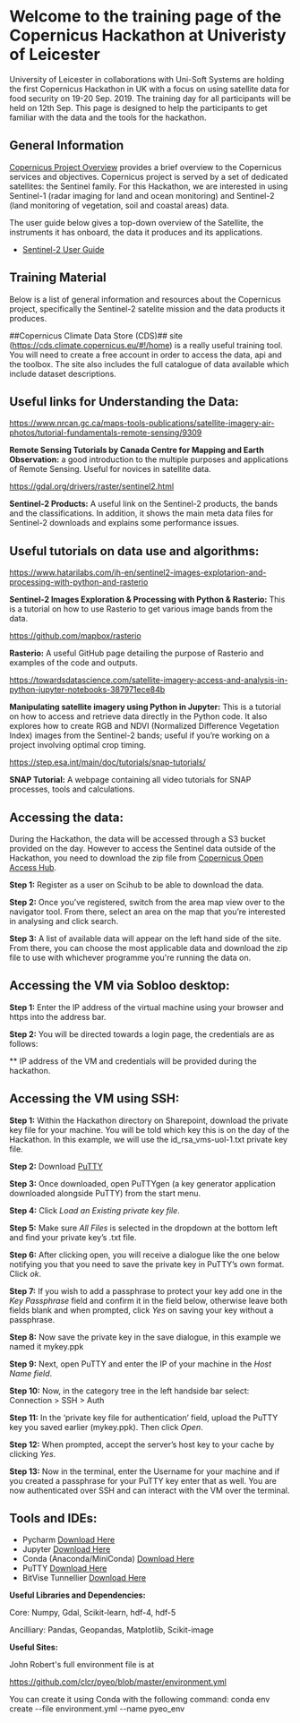 # Welcome to the training page of the Copernicus Hackathon at Univeristy of Leicester
University of Leicester in collaborations with Uni-Soft Systems are holding the first Copernicus Hackathon in UK with a focus on using satellite data for food security on 19-20 Sep. 2019. The training day for all participants will be held on 12th Sep. This page is designed to help the participants to get familiar with the data and the tools for the hackathon.

## General Information
[Copernicus Project Overview](https://www.copernicus.eu/en/about-copernicus/copernicus-brief) provides a brief overview to the Copernicus services and objectives. Copernicus project is served by a set of dedicated satellites: the Sentinel family. For this Hackathon, we are interested in using Sentinel-1 (radar imaging for land and ocean monitoring) and Sentinel-2 (land monitoring of vegetation, soil and coastal areas) data. 

The user guide below gives a top-down overview of the Satellite, the instruments it has onboard, the data it produces and its applications.

- [Sentinel-2 User Guide](https://sentinel.esa.int/web/sentinel/user-guides/sentinel-2-msi)

## Training Material
Below is a list of general information and resources about the Copernicus project, specifically the Sentinel-2 satelite mission and the data products it produces.

##Copernicus Climate Data Store (CDS)## site (https://cds.climate.copernicus.eu/#!/home) is a really useful training tool. You will need to create a free account in order to access the data, api and the toolbox. The site also includes the full catalogue of data available which include dataset descriptions.

## Useful links for Understanding the Data: 

https://www.nrcan.gc.ca/maps-tools-publications/satellite-imagery-air-photos/tutorial-fundamentals-remote-sensing/9309  

**Remote Sensing Tutorials by Canada Centre for Mapping and Earth Observation:** a good introduction to the multiple purposes and applications of Remote Sensing. Useful for novices in satellite data.  

https://gdal.org/drivers/raster/sentinel2.html 

**Sentinel-2 Products:** A useful link on the Sentinel-2 products, the bands and the classifications. In addition, it shows the main meta data files for Sentinel-2 downloads and explains some performance issues.  
 
 
## Useful tutorials on data use and algorithms:  

https://www.hatarilabs.com/ih-en/sentinel2-images-explotarion-and-processing-with-python-and-rasterio 

**Sentinel-2 Images Exploration & Processing with Python & Rasterio:** This is a tutorial on how to use Rasterio to get various image bands from the data.  

https://github.com/mapbox/rasterio 

**Rasterio:** A useful GitHub page detailing the purpose of Rasterio and examples of the code and outputs.  

https://towardsdatascience.com/satellite-imagery-access-and-analysis-in-python-jupyter-notebooks-387971ece84b 

**Manipulating satellite imagery using Python in Jupyter:** This is a tutorial on how to access and retrieve data directly in the Python code. It also explores how to create RGB and NDVI (Normalized Difference Vegetation Index) images from the Sentinel-2 bands; useful if you’re working on a project involving optimal crop timing.  

https://step.esa.int/main/doc/tutorials/snap-tutorials/ 

**SNAP Tutorial:** A webpage containing all video tutorials for SNAP processes, tools and calculations.  

## Accessing the data: 

During the Hackathon, the data will be accessed through a S3 bucket provided on the day. However to access the Sentinel data outside of the Hackathon, you need to download the zip file from [Copernicus Open Access Hub](https://scihub.copernicus.eu/dhus/#/home). 

**Step 1:** Register as a user on Scihub to be able to download the data. 

**Step 2:** Once you’ve registered, switch from the area map view over to the navigator tool. From there, select an area on the map that you’re interested in analysing and click search. 

**Step 3:** A list of available data will appear on the left hand side of the site. From there, you can choose the most applicable data and download the zip file to use with whichever programme you're running the data on. 

## Accessing the VM via Sobloo desktop: 

**Step 1:** Enter the IP address of the virtual machine using your browser and https into the address bar.

**Step 2:** You will be directed towards a login page, the credentials are as follows:

** IP address of the VM and credentials will be provided during the hackathon.
   
## Accessing the VM using SSH: 

**Step 1:** Within the Hackathon directory on Sharepoint, download the private key file for your machine. You will be told which key this is on the day of the Hackathon. In this example, we will use the id_rsa_vms-uol-1.txt private key file.

**Step 2:** Download [PuTTY](https://www.chiark.greenend.org.uk/~sgtatham/putty/latest.html)

**Step 3:** Once downloaded, open PuTTYgen (a key generator application downloaded alongside PuTTY) from the start menu.

**Step 4:** Click *Load an Existing private key file*. 

**Step 5:** Make sure *All Files* is selected in the dropdown at the bottom left and find your private key’s .txt file. 

**Step 6:** After clicking open, you will receive a dialogue like the one below notifying you that you need to save the private key in PuTTY’s own format. Click *ok*. 

**Step 7:** If you wish to add a passphrase to protect your key add one in the *Key Passphrase* field and confirm it in the field below, otherwise leave both fields blank and when prompted, click *Yes* on saving your key without a passphrase. 

**Step 8:** Now save the private key in the save dialogue, in this example we named it mykey.ppk 

**Step 9:** Next, open PuTTY and enter the IP of your machine in the *Host Name field*.

**Step 10:** Now, in the category tree in the left handside bar select: Connection >  SSH > Auth 

**Step 11:** In the ‘private key file for authentication’ field, upload the PuTTY key you saved earlier (mykey.ppk). Then click *Open*. 

**Step 12:** When prompted, accept the server’s host key to your cache by clicking *Yes*. 

**Step 13:** Now in the terminal, enter the Username for your machine and if you created a passphrase for your PuTTY key enter that as well. You are now authenticated over SSH and can interact with the VM over the terminal. 

## Tools and IDEs: 
* Pycharm [Download Here](https://www.jetbrains.com/pycharm/download/#section=windows)
* Jupyter [Download Here](https://jupyter.org/install)
* Conda (Anaconda/MiniConda) [Download Here](https://www.anaconda.com/distribution/)
* PuTTY [Download Here](https://www.chiark.greenend.org.uk/~sgtatham/putty/latest.html)
* BitVise Tunnellier [Download Here](https://www.bitvise.com/ssh-client-download)

**Useful Libraries and Dependencies:**

Core: Numpy, Gdal, Scikit-learn, hdf-4, hdf-5

Ancilliary: Pandas, Geopandas, Matplotlib, Scikit-image

**Useful Sites:**

John Robert's full environment file is at 

https://github.com/clcr/pyeo/blob/master/environment.yml

You can create it using Conda with the following command:
conda env create --file environment.yml --name pyeo_env

